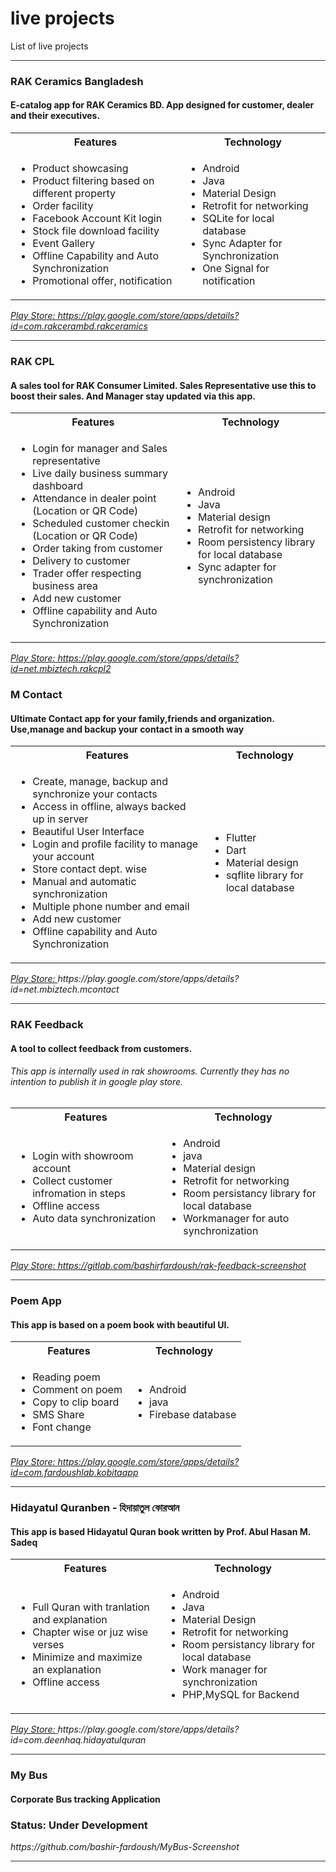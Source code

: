# live projects
List of live projects
<hr style="height:1px;  border:none; color:#333; background-color:#333;" />


<h3>RAK Ceramics Bangladesh</h3>
<h4>E-catalog app for RAK Ceramics BD. App designed for customer, dealer and their executives.</h4>
<table >
  <tr>
    <th>
      <b>Features</b>
    </th>
    <th>
      <b>Technology</b>
    </th>
  </tr>
  <tr>
    <td>
      <ul>
        <li>Product showcasing</li>
        <li>Product filtering based on different property</li>
        <li>Order facility </li>
        <li>Facebook Account Kit login</li>
        <li>Stock file download facility</li> 
        <li>Event Gallery</li>
        <li>Offline Capability and Auto Synchronization</li>
        <li>Promotional offer, notification</li>
      </ul>
    </td>
    <td>
      <ul>
        <li>Android</li>
        <li>Java</li>
        <li>Material Design</li>
        <li>Retrofit for networking</li>
        <li>SQLite for local database</li>
        <li>Sync Adapter for Synchronization</li>
        <li>One Signal for notification</li>
      </ul>
    </td>
  </tr>
 </table>

<i><a href="https://play.google.com/store/apps/details?id=com.rakcerambd.rakceramics">Play Store: </a> https://play.google.com/store/apps/details?id=com.rakcerambd.rakceramics</i>

<hr style="height:1px;  border:none; color:#333; background-color:#333;" />

<h3>RAK CPL</h3>
<h4>A sales tool for RAK Consumer Limited. Sales Representative use this to boost their sales. And Manager stay updated via this app. </h4>
<table >
  <tr>
    <th>
      <b>Features</b>
    </th>
    <th>
      <b>Technology</b>
    </th>
  </tr>
  <tr>
    <td>
      <ul>
        <li>Login for manager and Sales representative</li>
        <li>Live daily business summary dashboard</li>
        <li>Attendance in dealer point (Location or QR Code)</li>
        <li>Scheduled customer checkin (Location or QR Code)</li>
        <li>Order taking from customer</li>
        <li>Delivery to customer</li> 
        <li>Trader offer respecting business area</li> 
        <li>Add new customer</li>
        <li>Offline capability and Auto Synchronization</li>
      </ul>
    </td>
    <td>
      <ul>
        <li>Android</li>
        <li>Java</li>
        <li>Material design</li>
        <li>Retrofit for networking</li>
        <li>Room persistency library for local database</li>
        <li>Sync adapter for synchronization</li>
      </ul>
    </td>
  </tr>
 </table>

<i><a href="https://play.google.com/store/apps/details?id=net.mbiztech.rakcpl2">Play Store: </a> https://play.google.com/store/apps/details?id=net.mbiztech.rakcpl2 </i>

<h3>M Contact<h4>
<h4>Ultimate Contact app for your family,friends and organization. Use,manage and backup your contact in a smooth way</h4>
  <table >
  <tr>
    <th>
      <b>Features</b>
    </th>
    <th>
      <b>Technology</b>
    </th>
  </tr>
  <tr>
    <td>
      <ul>
        <li>Create, manage, backup and synchronize your contacts</li>
        <li>Access in offline, always backed up in server</li>
        <li>Beautiful User Interface</li>
        <li>Login and profile facility to manage your account</li>
        <li> Store contact dept. wise</li>
        <li>Manual and automatic synchronization</li> 
        <li>Multiple phone number and email</li> 
        <li>Add new customer</li>
        <li>Offline capability and Auto Synchronization</li>
      </ul>
    </td>
    <td>
      <ul>
        <li>Flutter</li>
        <li>Dart</li>
        <li>Material design</li>
        <li>sqflite library for local database</li>
      </ul>
    </td>
  </tr>
 </table>
<i><a href="https://play.google.com/store/apps/details?id=net.mbiztech.mcontact">Play Store: </a> 
  https://play.google.com/store/apps/details?id=net.mbiztech.mcontact</i>

<hr style="height:1px;  border:none; color:#333; background-color:#333;" />
<h3>RAK Feedback</h3>
<h4>A tool to collect feedback from customers.</h4>
<h6>This app is internally used in rak showrooms. Currently they has no intention to publish it in google play store. </h6>
<table >
  <tr>
    <th>
      <b>Features</b>
    </th>
    <th>
      <b>Technology</b>
    </th>
  </tr>
  <tr>
    <td>
      <ul>
        <li>Login with showroom account</li>
        <li>Collect customer infromation in steps</li>
        <li>Offline access</li>
        <li>Auto data synchronization</li>
      </ul>
    </td>
    <td>
      <ul>
        <li>Android</li>
        <li>java</li>
        <li>Material design</li>
        <li>Retrofit for networking</li>
        <li>Room persistancy library for local database</li>
        <li>Workmanager for auto synchronization</li>
      </ul>
    </td>
  </tr>
 </table>

<i><a href="https://gitlab.com/bashirfardoush/rak-feedback-screenshot">Play Store: </a> https://gitlab.com/bashirfardoush/rak-feedback-screenshot </i>

<hr style="height:1px;  border:none; color:#333; background-color:#333;" />

<h3>Poem App</h3>
<h4>This app is based on a poem book with beautiful UI.</h4>
<table >
  <tr>
    <th>
      <b>Features</b>
    </th>
    <th>
      <b>Technology</b>
    </th>
  </tr>
  <tr>
    <td>
      <ul>
        <li>Reading poem</li>
        <li>Comment on poem</li>
        <li>Copy to clip board</li>
        <li>SMS Share</li> 
        <li>Font change</li>
      </ul>
    </td>
    <td>
      <ul>
        <li>Android</li>
        <li>java</li>
        <li>Firebase database</li>
      </ul>
    </td>
  </tr>
 </table>

<i><a href="https://play.google.com/store/apps/details?id=com.fardoushlab.kobitaapp">Play Store: </a> https://play.google.com/store/apps/details?id=com.fardoushlab.kobitaapp </i>

<hr style="height:1px;  border:none; color:#333; background-color:#333;" />

<h3> Hidayatul Quranben - হিদায়াতুল কোরআন</h3>
<h4>This app is based Hidayatul Quran book written by Prof. Abul Hasan M. Sadeq</h4>

<table >
  <tr>
    <th>
      <b>Features</b>
    </th>
    <th>
      <b>Technology</b>
    </th>
  </tr>
  <tr>
    <td>
      <ul>
        <li>Full Quran with tranlation and explanation</li>
        <li>Chapter wise or juz wise verses</li>
        <li>Minimize and maximize an explanation</li>
        <li>Offline access</li> 
      </ul>
    </td>
    <td>
      <ul>
        <li>Android</li>
        <li>Java</li>
        <li>Material Design</li>
        <li>Retrofit for networking</li>
        <li>Room persistancy library for local database</li> 
        <li>Work manager for synchronization</li>
        <li>PHP,MySQL for Backend</li>
      </ul>
    </td>
  </tr>
 </table>
<i><a href="https://play.google.com/store/apps/details?id=com.deenhaq.hidayatulquran">Play Store: </a>https://play.google.com/store/apps/details?id=com.deenhaq.hidayatulquran</i>

<hr style="height:1px;  border:none; color:#333; background-color:#333;" />

<h3>My Bus </h3>
<h4>Corporate Bus tracking Application </h4>

<h3>Status: Under Development</h4>
<i> https://github.com/bashir-fardoush/MyBus-Screenshot</i>

<hr style="height:1px;  border:none; color:#333; background-color:#333;" />


